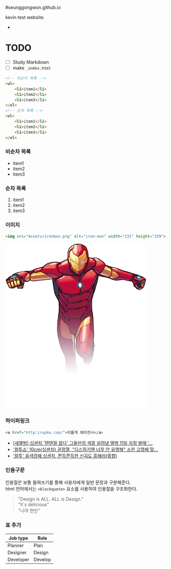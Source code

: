 #seunggongwon.github.io

kevin test website.

-

# TODO

- [ ] Study Markdown
- [ ] make `_index.html`

```html
<!-- 비순차 목록 -->
<ul>
	<li>item1</li>
	<li>item2</li>
	<li>item3</li>
</ul>
<!-- 순차 목록 -->
<ol>
	<li>item1</li>
	<li>item2</li>
	<li>item3</li>
</ol>
```

### 비순차 목록

- item1
- item2
- item3

### 순차 목록

1. item1
1. item2
1. item3

### 이미지

```html
<img src="Assets/ironman.png" alt="iron-man" width="232" height="339">
```

![iron-man](Assets/ironman.png "pusheencat")

### 하이퍼링크

```html
<a href="http:iropke.com/">이롭게 에이전시</a>
```

- [[새앨범] 십센치 '텐텐절 왔다' 그들만의 색깔 살려낸 앨범 11일 자정 발매 '...](http://www.sportsq.co.kr/news/articleView.html?idxno=204140)
- ['컬투쇼' 10cm(십센치) 권정열, "디스하기엔 너무 안 유명해" 소란 고영배 맞...](http://www.newspim.com/news/view/20161010000276)
- ['컬투' 음색깡패 십센치, 쫀득쫀득한 신곡도 흥해라(종합)](http://isplus.live.joins.com/news/article/article.asp?total_id=20701947&cloc=)

### 인용구문

인용절은 보통 들여쓰기를 통해 사용자에게 일반 문장과 구분해준다.<br>
html 언어에서는 `<blockquote>` 요소를 사용하여 인용절을 구조화한다.

> "Design is ALL. ALL is Design."<br>
> "It`s delicious"<br>
> "나야 현빈"

### 표 추가

Job type | Role
---|---
Planner | Plan
Designer | Design
Developer | Develop

